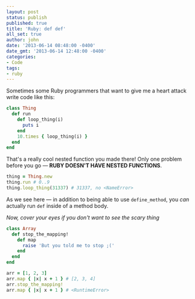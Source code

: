 ```yaml
---
layout: post
status: publish
published: true
title: 'Ruby: def def'
all_set: true
author: john
date: '2013-06-14 08:48:00 -0400'
date_gmt: '2013-06-14 12:48:00 -0400'
categories:
- Code
tags:
- ruby
---
```


Sometimes some Ruby programmers that want to give me a heart attack write
code like this:

``` ruby
class Thing
  def run
    def loop_thing(i)
      puts i
    end
    10.times { loop_thing(i) }
  end
end
```

That's a really cool nested function you made there!  Only one problem before
you go &mdash; __RUBY DOESN'T HAVE NESTED FUNCTIONS__.

``` ruby
thing = Thing.new
thing.run # 0..9
thing.loop_thing(31337) # 31337, no <NameError>
```

As we see here &mdash; in addition to being able to use `define_method`, you
_can_ actually run `def` inside of a method body.

_Now, cover your eyes if you don't want to see the scary thing_

``` ruby
class Array
  def stop_the_mapping!
    def map
      raise 'But you told me to stop ;('
    end
  end
end

arr = [1, 2, 3]
arr.map { |x| x + 1 } # [2, 3, 4]
arr.stop_the_mapping!
arr.map { |x| x + 1 } # <RuntimeError>
```
